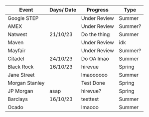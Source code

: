 |Event             | Days/ Date | Progress   | Type  |
|------------------|------------|------------|-------|
|Google STEP       |            |Under Review|Summer |
|AMEX              |            |Under Review|Summer?|
|Natwest           |  21/10/23  |Do the thing|Summer |
|Maven             |            |Under Review|idk    |
|Mayfair           |            |Under Review|Summer?|
|Citadel           |  24/10/23  |Do OA lmao  |Summer |
|Black Rock        |  16/10/23  |hirevue     |Spring |
|Jane Street       |            |lmaoooooo   |Summer |
|Morgan Stanley    |            |Test Done   |Spring |
|JP Morgan         |    asap    |hirevue?    |Spring |
|Barclays          |  16/10/23  |testtest    |Summer |
|Ocado             |            |lmaooo      |Summer |